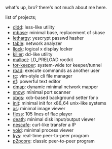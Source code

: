 what's up, bro? there's not much about me here.

list of projects;

- [dldd](https://github.com/kernelfucker/dldd): less-like utility
- [mbase](https://github.com/kernelfucker/mbase): minimal base, replacement of sbase
- [lethargy](https://github.com/kernelfucker/lethargy): yescrypt passwd hasher
- [table](https://github.com/kernelfucker/table): network analyzer
- [llock](https://github.com/kernelfucker/llock): logical x display locker
- [killer](https://github.com/kernelfucker/killer): dd-like utility
- [malloct](https://github.com/kernelfucker/malloct): LD_PRELOAD rootkit
- [tor-keeper](https://github.com/kernelfucker/tor-keeper): system-wide tor keeper/tunnel
- [road](https://github.com/kernelfucker/road): execute commands as another user
- [rc](https://github.com/kernelfucker/rc): vim-style cli file manager
- [ef](https://github.com/kernelfucker/ef): powerful text editor
- [dmap](https://github.com/kernelfucker/dmap): dynamic minimal network mapper
- [snow](https://github.com/kernelfucker/snow): minimal port scanner
- [xbgs](https://github.com/kernelfucker/xbgs): xcb-based background setter for x
- [init](https://github.com/kernelfucker/init): minimal init for x86_64 unix-like systems
- [xs](https://github.com/kernelfucker/xs): minimal image viewer
- [fless](https://github.com/kernelfucker/fless): 105 lines of flac player
- [death](https://github.com/kernelfucker/death): minimal disk input/output viewer
- [nescafe](https://github.com/kernelfucker/nescafe): curl-like transfer a IP
- [void](https://github.com/kernelfucker/void): minimal process viewer
- [kys](https://github.com/kernelfucker/kys): real-time peer-to-peer program
- [p2pcore](https://github.com/kernelfucker/p2pcore): classic peer-to-peer program
